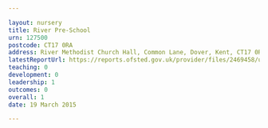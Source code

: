 ```yaml
---

layout: nursery
title: River Pre-School
urn: 127500
postcode: CT17 0RA
address: River Methodist Church Hall, Common Lane, Dover, Kent, CT17 0RA
latestReportUrl: https://reports.ofsted.gov.uk/provider/files/2469458/urn/127500.pdf
teaching: 0
development: 0
leadership: 1
outcomes: 0
overall: 1
date: 19 March 2015

---
```

